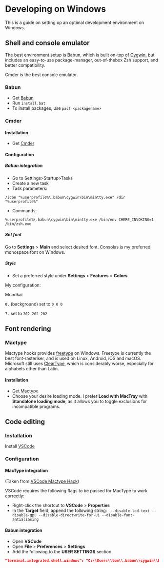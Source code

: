 # Developing on Windows
This is a guide on setting up an optimal development environment on Windows.

## Shell and console emulator
The best environment setup is Babun, which is built on-top of [Cygwin](https://www.cygwin.com/), but includes an easy-to-use package-manager, out-of-thebox Zsh support, and better compatibility.

Cmder is the best console emulator. 

### Babun
  - Get [Babun](https://babun.github.io/)
  - Run `install.bat`
  - To install packages, use `pact <packagename>`
### Cmder
#### Installation
 - Get [Cmder](http://cmder.net/)

#### Configuration
##### Babun integration
 - Go to Settings>Startup>Tasks
 - Create a new task
 - Task parameters:

`/icon "%userprofile%\.babun\cygwin\bin\mintty.exe" /dir "%userprofile%"`
 - Commands:
  
`%userprofile%\.babun\cygwin\bin\mintty.exe /bin/env CHERE_INVOKING=1 /bin/zsh.exe`

##### Set font
Go to  **Settings** > **Main** and select desired font. Consolas is my preferred monospace font on Windows.

##### Style
- Set a preferred style under **Settings** > **Features** > **Colors** 

My configuration:

 Monokai
 
 `0.` (background) set to `0 0 0`

 `7.` set to `202 202 202`

## Font rendering
### Mactype
Mactype hooks provides [freetype](https://www.freetype.org/developer.html) on Windows. Freetype is currently the best font-rasteriser, and is used on Linux, Android, iOS and macOS. Microsoft still uses [ClearType](https://www.microsoft.com/en-us/Typography/ClearTypeInfo.aspx), which is considerably worse, especially for alphabets other than Latin.
#### Installation
 - Get [Mactype](https://github.com/snowie2000/mactype)
 - Choose your desire loading mode. I prefer **Load with MacTray** with **Standalone loading mode**, as it allows you to toggle exclusions for incompatible programs.

## Code editing
### Installation
Install [VSCode](https://code.visualstudio.com/)
### Configuration
#### MacType integration
(Taken from [VSCode Mactype Hack](https://github.com/thomasklash/vscode-mactype-hack))

VSCode requires the following flags to be passed for MacType to work correctly:
- Right-click the shortcut to **VSCode** > **Properties**
- In the **Target** field, append the following string:
`` --disable-lcd-text --disable-gpu --disable-directwrite-for-ui --disable-font-antialiasing``

#### Babun integration
- Open **VSCode**
- Open **File** > **Preferences** > **Settings**
- Add the following to the **USER SETTINGS** section
```JSON
"terminal.integrated.shell.windows": "C:\\Users\\tom\\.babun\\cygwin\\bin\\zsh.exe",
```